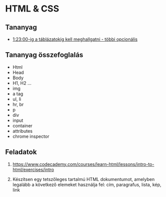 # HTML & CSS

## Tananyag

- [1:23:00-ig a táblázatokig kell meghallgatni - többi opcionális](https://www.youtube.com/watch?v=7NBVJMqmifg)

## Tananyag összefoglalás

- Html
- Head
- Body
- H1, H2 ...
- img
- a tag
- ul, li
- hr, br
- p
- div
- input
- container
- attributes
- chrome inspector

## Feladatok

1. https://www.codecademy.com/courses/learn-html/lessons/intro-to-html/exercises/intro

2. Készítsen egy tetszőleges tartalmú HTML dokumentumot, amelyben legalább a következő elemeket használja fel: cím, paragrafus, lista, kép, link